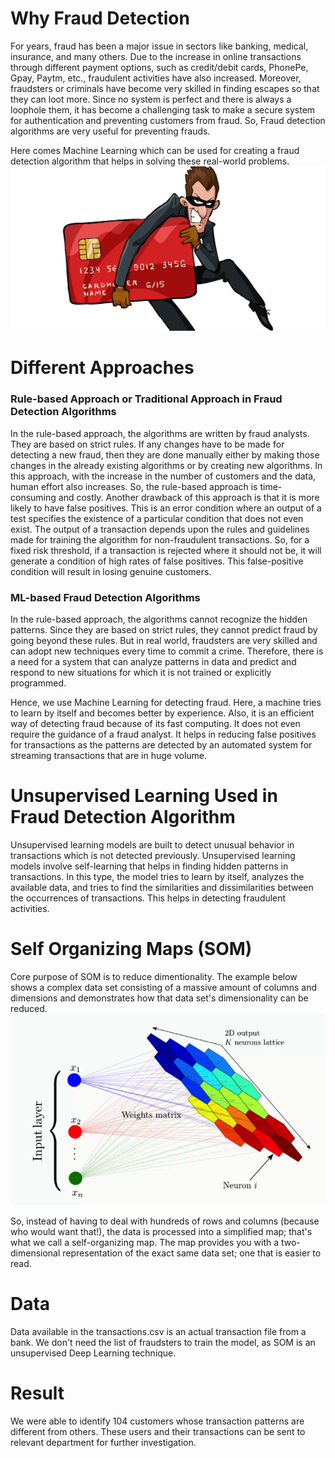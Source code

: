 # Why Fraud Detection

For years, fraud has been a major issue in sectors like banking, medical, insurance, and many others. Due to the increase in online transactions through different payment options, such as credit/debit cards, PhonePe, Gpay, Paytm, etc., fraudulent activities have also increased. Moreover, fraudsters or criminals have become very skilled in finding escapes so that they can loot more. Since no system is perfect and there is always a loophole them, it has become a challenging task to make a secure system for authentication and preventing customers from fraud. So, Fraud detection algorithms are very useful for preventing frauds.

Here comes Machine Learning which can be used for creating a fraud detection algorithm that helps in solving these real-world problems.
<img src="Images/fraud_cartoon.png">

# Different Approaches

### Rule-based Approach or Traditional Approach in Fraud Detection Algorithms

In the rule-based approach, the algorithms are written by fraud analysts. They are based on strict rules. If any changes have to be made for detecting a new fraud, then they are done manually either by making those changes in the already existing algorithms or by creating new algorithms. In this approach, with the increase in the number of customers and the data, human effort also increases. So, the rule-based approach is time-consuming and costly. Another drawback of this approach is that it is more likely to have false positives. This is an error condition where an output of a test specifies the existence of a particular condition that does not even exist. The output of a transaction depends upon the rules and guidelines made for training the algorithm for non-fraudulent transactions. So, for a fixed risk threshold, if a transaction is rejected where it should not be, it will generate a condition of high rates of false positives. This false-positive condition will result in losing genuine customers.

### ML-based Fraud Detection Algorithms

In the rule-based approach, the algorithms cannot recognize the hidden patterns. Since they are based on strict rules, they cannot predict fraud by going beyond these rules. But in real world, fraudsters are very skilled and can adopt new techniques every time to commit a crime. Therefore, there is a need for a system that can analyze patterns in data and predict and respond to new situations for which it is not trained or explicitly programmed.

Hence, we use Machine Learning for detecting fraud. Here, a machine tries to learn by itself and becomes better by experience. Also, it is an efficient way of detecting fraud because of its fast computing. It does not even require the guidance of a fraud analyst. It helps in reducing false positives for transactions as the patterns are detected by an automated system for streaming transactions that are in huge volume.

# Unsupervised Learning Used in Fraud Detection Algorithm
Unsupervised learning models are built to detect unusual behavior in transactions which is not detected previously. Unsupervised learning models involve self-learning that helps in finding hidden patterns in transactions. In this type, the model tries to learn by itself, analyzes the available data, and tries to find the similarities and dissimilarities between the occurrences of transactions. This helps in detecting fraudulent activities.

# Self Organizing Maps (SOM)

Core purpose of SOM is to reduce dimentionality. The example below shows a complex data set consisting of a massive amount of columns and dimensions and demonstrates how that data set's dimensionality can be reduced.
<img src="Images/som.png">

So, instead of having to deal with hundreds of rows and columns (because who would want that!), the data is processed into a simplified map; that's what we call a self-organizing map. The map provides you with a two-dimensional representation of the exact same data set; one that is easier to read.

# Data

Data available in the transactions.csv is an actual transaction file from a bank.
We don't need the list of fraudsters to train the model, as SOM is an unsupervised Deep Learning technique.

# Result

We were able to identify 104 customers whose transaction patterns are different from others. These users and their transactions can be sent to relevant department for further investigation.